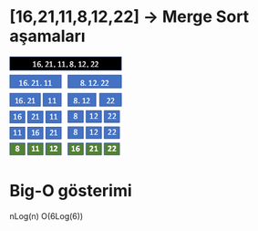 # [16,21,11,8,12,22] -> Merge Sort aşamaları

![alt text](https://github.com/iabadanoglu/MyUnityProjects/blob/Unity/mergeSort.png)

# Big-O gösterimi

nLog(n)
O(6Log(6))
